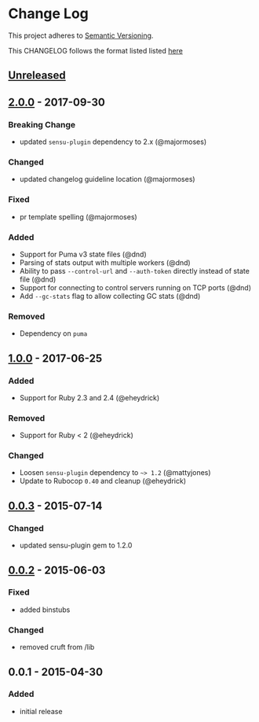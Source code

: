 # Change Log
This project adheres to [Semantic Versioning](http://semver.org/).

This CHANGELOG follows the format listed listed [here](https://github.com/sensu-plugins/community/blob/master/HOW_WE_CHANGELOG.md)

## [Unreleased]

## [2.0.0] - 2017-09-30
### Breaking Change
- updated `sensu-plugin` dependency to 2.x (@majormoses)

### Changed
- updated changelog guideline location (@majormoses)

### Fixed
- pr template spelling (@majormoses)

### Added
- Support for Puma v3 state files (@dnd)
- Parsing of stats output with multiple workers (@dnd)
- Ability to pass `--control-url` and `--auth-token` directly instead of state file (@dnd)
- Support for connecting to control servers running on TCP ports (@dnd)
- Add `--gc-stats` flag to allow collecting GC stats (@dnd)

### Removed
- Dependency on `puma`

## [1.0.0] - 2017-06-25
### Added
- Support for Ruby 2.3 and 2.4 (@eheydrick)

### Removed
- Support for Ruby < 2 (@eheydrick)

### Changed
- Loosen `sensu-plugin` dependency to `~> 1.2` (@mattyjones)
- Update to Rubocop `0.40` and cleanup (@eheydrick)

## [0.0.3] - 2015-07-14
### Changed
- updated sensu-plugin gem to 1.2.0

## [0.0.2] - 2015-06-03
### Fixed
- added binstubs

### Changed
- removed cruft from /lib

## 0.0.1 - 2015-04-30
### Added
- initial release

[Unreleased]: https://github.com/sensu-plugins/sensu-plugins-puma/compare/2.0.0...HEAD
[2.0.0]: https://github.com/sensu-plugins/sensu-plugins-puma/compare/1.0.0...2.0.0
[1.0.0]: https://github.com/sensu-plugins/sensu-plugins-puma/compare/0.0.3...1.0.0
[0.0.3]: https://github.com/sensu-plugins/sensu-plugins-puma/compare/0.0.2...0.0.3
[0.0.2]: https://github.com/sensu-plugins/sensu-plugins-puma/compare/0.0.1...0.0.2

